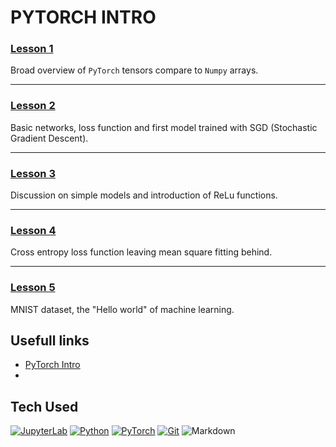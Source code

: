 ﻿# PYTORCH INTRO

### [Lesson 1](https://github.com/MaximoRdz/PYTORCH-INTRO/blob/main/Lesson1.ipynb)
Broad overview of `PyTorch` tensors compare to `Numpy` arrays. 

---

### [Lesson 2](https://github.com/MaximoRdz/PYTORCH-INTRO/blob/main/Lesson2.ipynb)
Basic networks, loss function and first model trained with SGD (Stochastic Gradient Descent).

---

### [Lesson 3](https://github.com/MaximoRdz/PYTORCH-INTRO/blob/main/Lesson3.ipynb)
Discussion on simple models and introduction of ReLu functions.

---

### [Lesson 4](https://github.com/MaximoRdz/PYTORCH-INTRO/blob/main/Lesson4.ipynb)
Cross entropy loss function leaving mean square fitting behind.

---

### [Lesson 5](Lesson5.ipynb)
MNIST dataset, the "Hello world" of machine learning.

## Usefull links
- [PyTorch Intro](https://www.youtube.com/watch?v=v43SlgBcZ5Y)
- 
## Tech Used
[![JupyterLab](https://img.shields.io/badge/JupyterLab-F37626?style=for-the-badge&logo=jupyter&logoColor=white)](https://jupyter.org/)
[![Python](https://img.shields.io/badge/-Python-3776AB?style=for-the-badge&logo=python&logoColor=ffd43b)](https://www.python.org/)
[![PyTorch](https://img.shields.io/badge/PyTorch-3776AB?style=for-the-badge&logo=pytorch&logoColor=white)](https://pytorch.org/)
[![Git](https://img.shields.io/badge/Git-F05032?style=for-the-badge&logo=git&logoColor=white)](https://git-scm.com/)
![Markdown](https://img.shields.io/badge/Markdown-000000?style=for-the-badge&logo=markdown&logoColor=white)
